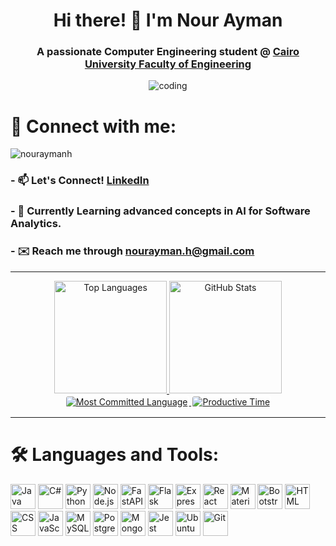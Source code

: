 <h1 align="center">Hi there! 👋 I'm Nour Ayman</h1>  

<h3 align="center"> A passionate <b>Computer Engineering student</b> @ <a href="https://eng.cu.edu.eg/en/" target="_blank">Cairo University Faculty of Engineering</a></h3>

<p align="center">
<img
align="center" dir="auto"
alt="coding"
height="auto"
width="auto" src="https://user-images.githubusercontent.com/74038190/229223263-cf2e4b07-2615-4f87-9c38-e37600f8381a.gif">
</p>

# 🔗 Connect with me:
<p align="left"> <img src="https://komarev.com/ghpvc/?username=nouraymanh&label=Profile%20views&color=0e75b6&style=flat" alt="nouraymanh" /> </p>

### - 📫 Let's Connect! [LinkedIn](https://www.linkedin.com/in/nourayman9/)  
### - 🌱 Currently Learning advanced concepts in **AI for Software Analytics**.
### - ✉️ Reach me through nourayman.h@gmail.com

---
<div align="center">
  <a href="https://github.com/nouraymanh">
    <img height="180em" src="https://github-readme-stats.vercel.app/api/top-langs?username=nouraymanh&show_icons=true&locale=en&layout=compact&theme=tokyonight" alt="Top Languages"/>
    <img height="180em" src="https://github-readme-stats.vercel.app/api?username=nouraymanh&show_icons=true&locale=en&layout=compact&theme=tokyonight" alt="GitHub Stats"/> 
  </a> 
</div>
<div align="center">
  <a href="https://github.com/nouraymanh">
    <img src="https://github-profile-summary-cards.vercel.app/api/cards/most-commit-language?username=nouraymanh&theme=tokyonight" alt="Most Committed Language" style="border: 2px solid white; border-radius: 5px;"/>
    <img src="https://github-profile-summary-cards.vercel.app/api/cards/productive-time?username=nouraymanh&theme=tokyonight&utcOffset=8" alt="Productive Time" style="border: 2px solid white; border-radius: 5px;"/>
  </a>  
</div>


---
# 🛠️ Languages and Tools:

<p align="left">
  <img height="40" src="https://skillicons.dev/icons?i=java" alt="Java" />
  <img height="40" src="https://skillicons.dev/icons?i=cs" alt="C#" />
  <img height="40" src="https://skillicons.dev/icons?i=python" alt="Python" />
  <img height="40" src="https://skillicons.dev/icons?i=nodejs" alt="Node.js" />
  <img height="40" src="https://skillicons.dev/icons?i=fastapi" alt="FastAPI" />
  <img height="40" src="https://skillicons.dev/icons?i=flask" alt="Flask" />
  <img height="40" src="https://skillicons.dev/icons?i=express" alt="Express" />
  <img height="40" src="https://skillicons.dev/icons?i=react" alt="React" />
  <img height="40" src="https://skillicons.dev/icons?i=mui" alt="Material UI" />
  <img height="40" src="https://skillicons.dev/icons?i=bootstrap" alt="Bootstrap" />
  <img height="40" src="https://skillicons.dev/icons?i=html" alt="HTML" />
  <img height="40" src="https://skillicons.dev/icons?i=css" alt="CSS" />
  <img height="40" src="https://skillicons.dev/icons?i=js" alt="JavaScript" />
  <img height="40" src="https://skillicons.dev/icons?i=mysql" alt="MySQL" />
  <img height="40" src="https://skillicons.dev/icons?i=postgresql" alt="PostgreSQL" />
  <img height="40" src="https://skillicons.dev/icons?i=mongodb" alt="MongoDB" />
  <img height="40" src="https://skillicons.dev/icons?i=jest" 
  alt="Jest" />
  <img height="40" src="https://skillicons.dev/icons?i=ubuntu" alt="Ubuntu" />
  <img height="40" src="https://skillicons.dev/icons?i=git" alt="Git" />
</p>



